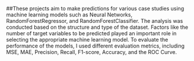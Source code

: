 ##These projects aim to make predictions for various case studies using machine learning models such as Neural Networks, RandomForestRegressor, and RandomForestClassifier. The analysis was conducted based on the structure and type of the dataset. Factors like the number of target variables to be predicted played an important role in selecting the appropriate machine learning model. To evaluate the performance of the models, I used different evaluation metrics, including MSE, MAE, Precision, Recall, F1-score, Accuracy, and the ROC Curve.
